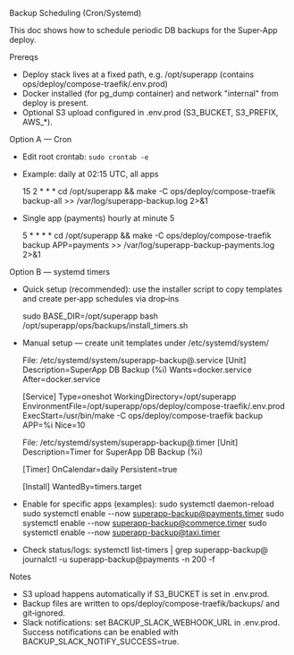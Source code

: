 Backup Scheduling (Cron/Systemd)

This doc shows how to schedule periodic DB backups for the Super‑App deploy.

Prereqs
- Deploy stack lives at a fixed path, e.g. /opt/superapp (contains ops/deploy/compose-traefik/.env.prod)
- Docker installed (for pg_dump container) and network "internal" from deploy is present.
- Optional S3 upload configured in .env.prod (S3_BUCKET, S3_PREFIX, AWS_*).

Option A — Cron
- Edit root crontab: `sudo crontab -e`
- Example: daily at 02:15 UTC, all apps

  15 2 * * * cd /opt/superapp && make -C ops/deploy/compose-traefik backup-all >> /var/log/superapp-backup.log 2>&1

- Single app (payments) hourly at minute 5

  5 * * * * cd /opt/superapp && make -C ops/deploy/compose-traefik backup APP=payments >> /var/log/superapp-backup-payments.log 2>&1

Option B — systemd timers
- Quick setup (recommended): use the installer script to copy templates and create per‑app schedules via drop‑ins

  sudo BASE_DIR=/opt/superapp bash /opt/superapp/ops/backups/install_timers.sh

- Manual setup — create unit templates under /etc/systemd/system/

  File: /etc/systemd/system/superapp-backup@.service
  [Unit]
  Description=SuperApp DB Backup (%i)
  Wants=docker.service
  After=docker.service

  [Service]
  Type=oneshot
  WorkingDirectory=/opt/superapp
  EnvironmentFile=/opt/superapp/ops/deploy/compose-traefik/.env.prod
  ExecStart=/usr/bin/make -C ops/deploy/compose-traefik backup APP=%i
  Nice=10

  File: /etc/systemd/system/superapp-backup@.timer
  [Unit]
  Description=Timer for SuperApp DB Backup (%i)

  [Timer]
  OnCalendar=daily
  Persistent=true

  [Install]
  WantedBy=timers.target

- Enable for specific apps (examples):
  sudo systemctl daemon-reload
  sudo systemctl enable --now superapp-backup@payments.timer
  sudo systemctl enable --now superapp-backup@commerce.timer
  sudo systemctl enable --now superapp-backup@taxi.timer

- Check status/logs:
  systemctl list-timers | grep superapp-backup@
  journalctl -u superapp-backup@payments -n 200 -f

Notes
- S3 upload happens automatically if S3_BUCKET is set in .env.prod.
- Backup files are written to ops/deploy/compose-traefik/backups/ and git‑ignored.
- Slack notifications: set BACKUP_SLACK_WEBHOOK_URL in .env.prod. Success notifications can be enabled with BACKUP_SLACK_NOTIFY_SUCCESS=true.
